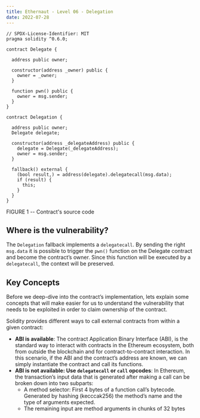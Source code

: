 ```yaml
---
title: Ethernaut - Level 06 - Delegation
date: 2022-07-28
---
```


```solidity
// SPDX-License-Identifier: MIT
pragma solidity ^0.6.0;

contract Delegate {

  address public owner;

  constructor(address _owner) public {
    owner = _owner;
  }

  function pwn() public {
    owner = msg.sender;
  }
}

contract Delegation {

  address public owner;
  Delegate delegate;

  constructor(address _delegateAddress) public {
    delegate = Delegate(_delegateAddress);
    owner = msg.sender;
  }

  fallback() external {
    (bool result,) = address(delegate).delegatecall(msg.data);
    if (result) {
      this;
    }
  }
}
```
FIGURE 1 -- Contract's source code

## Where is the vulnerability?
The `Delegation` fallback implements a `delegatecall`. By sending the right `msg.data` it is possible to trigger the `pwn()` function on the Delegate contract and become the contract’s owner. Since this function will be executed by a `delegatecall`, the context will be preserved.

## Key Concepts
Before we deep-dive into the contract’s implementation, lets explain some concepts that will make easier for us to understand the vulnerability that needs to be exploited in order to claim ownership of the contract.

Solidity provides different ways to call external contracts from within a given contract:

- **ABI is available**: The contract Application Binary Interface (ABI), is the standard way to interact with contracts in the Ethereum ecosystem, both from outside the blockchain and for contract-to-contract interaction. In this scenario, if the ABI and the contract’s address are known, we can simply instantiate the contract and call its functions.
- **ABI is not available: Use `delegatecall` or `call` opcodes**:  In Ethereum, the transaction’s input data that is generated after making a call can be broken down into two subparts:
    - A method selector: First 4 bytes of a function call’s bytecode. Generated by hashing (kecccak256) the method’s name and the type of  arguments expected.
    - The remaining input are method arguments in chunks of 32 bytes